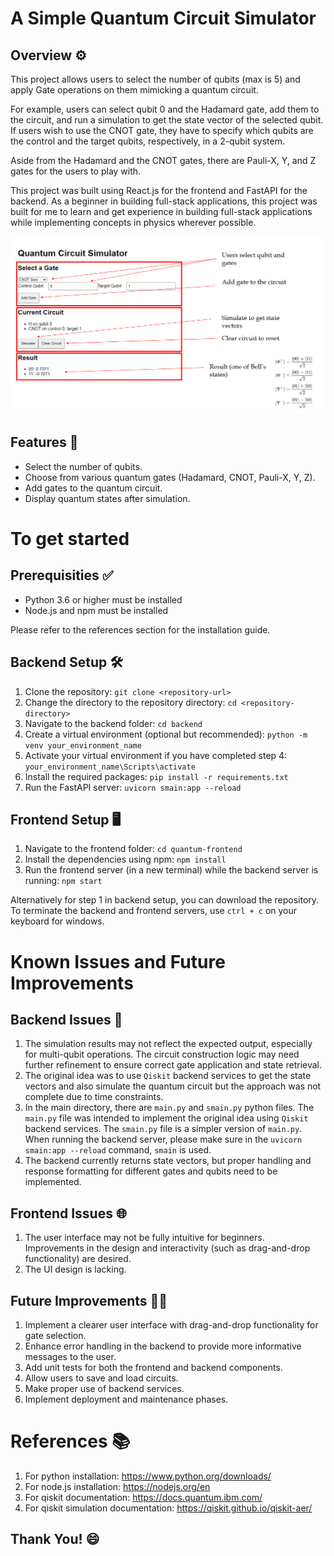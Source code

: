 # A Simple Quantum Circuit Simulator 

## Overview ⚙️
This project allows users to select the number of qubits (max is 5) and apply Gate operations on them mimicking a quantum circuit. 

For example, users can select qubit 0 and the Hadamard gate, add them to the circuit, and run a simulation to get the state vector of the selected qubit. If users wish to use the CNOT gate, they have to specify which qubits are the control and the target qubits, respectively, in a 2-qubit system. 

Aside from the Hadamard and the CNOT gates, there are Pauli-X, Y, and Z gates for the users to play with.

This project was built using React.js for the frontend and FastAPI for the backend. As a beginner in building full-stack applications, this project was built for me to learn and get experience in building full-stack applications while implementing concepts in physics wherever possible.

![screenshot](example-bell-states.png)

## Features 🧐
- Select the number of qubits.
- Choose from various quantum gates (Hadamard, CNOT, Pauli-X, Y, Z).
- Add gates to the quantum circuit.
- Display quantum states after simulation.


# To get started

## Prerequisities ✅
- Python 3.6 or higher must be installed 
- Node.js and npm must be installed 

Please refer to the references section for the installation guide.

## Backend Setup 🛠️
1. Clone the repository: 
         `git clone <repository-url>`
2. Change the directory to the repository directory:
           `cd <repository-directory>` 
3. Navigate to the backend folder: `cd backend`
4. Create a virtual environment (optional but recommended): `python -m venv your_environment_name`
5. Activate your virtual environment if you have completed step 4: `your_environment_name\Scripts\activate`
6. Install the required packages:
`pip install -r requirements.txt`
7. Run the FastAPI server: `uvicorn smain:app --reload`

## Frontend Setup 🖥
1. Navigate to the frontend folder: 
         `cd quantum-frontend`
2. Install the dependencies using npm:
           `npm install` 
3. Run the frontend server (in a new terminal) while the backend server is running:
`npm start`

Alternatively for step 1 in backend setup, you can download the repository. To terminate the backend and frontend servers, use `ctrl + c` on your keyboard for windows. 

# Known Issues and Future Improvements

## Backend Issues 🚧
1. The simulation results may not reflect the expected output, especially for multi-qubit operations. The circuit construction logic may need further refinement to ensure correct gate application and state retrieval. 
2. The original idea was to use `Qiskit` backend services to get the state vectors and also simulate the quantum circuit but the approach was not complete due to time constraints. 
3. In the main directory, there are `main.py` and `smain.py` python files. The `main.py` file was intended to implement the original idea using `Qiskit` backend services. The `smain.py` file is a simpler version of `main.py`. When running the backend server, please make sure in the `uvicorn smain:app --reload` command, `smain` is used.
4. The backend currently returns state vectors, but proper handling and response formatting for different gates and qubits need to be implemented.


## Frontend Issues 🌐
1. The user interface may not be fully intuitive for beginners. Improvements in the design and interactivity (such as drag-and-drop functionality) are desired. 
2. The UI design is lacking.  

## Future Improvements ✍🏻
1. Implement a clearer user interface with drag-and-drop functionality for gate selection. 
2. Enhance error handling in the backend to provide more informative messages to the user.
3. Add unit tests for both the frontend and backend components. 
4. Allow users to save and load circuits. 
5. Make proper use of backend services. 
6. Implement deployment and maintenance phases.


# References 📚
1. For python installation: https://www.python.org/downloads/ 
2. For node.js installation: https://nodejs.org/en
3. For qiskit documentation: https://docs.quantum.ibm.com/ 
4. For qiskit simulation documentation: https://qiskit.github.io/qiskit-aer/ 


## Thank You! 😄







